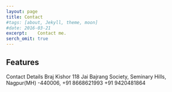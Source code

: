 ```yaml
---
layout: page
title: Contact 
#tags: [about, Jekyll, theme, moon]
#date: 2016-03-21
excerpt:    Contact me.
serch_omit: true
---
```

    
## Features
Contact Details
Braj Kishor
118 Jai Bajrang Society,
Seminary Hills,
Nagpur(MH) -440006,
+91 8668621993
+91 9420481864
